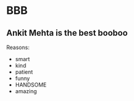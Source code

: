 # BBB
## Ankit Mehta is the best booboo
Reasons:

* smart
* kind
* patient
* funny
* HANDSOME
* amazing



